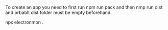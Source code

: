 To create an app you need to first run npm run pack and then nmp run dist and prbablt dist folder must be empty beforehand.

npx electronmon .